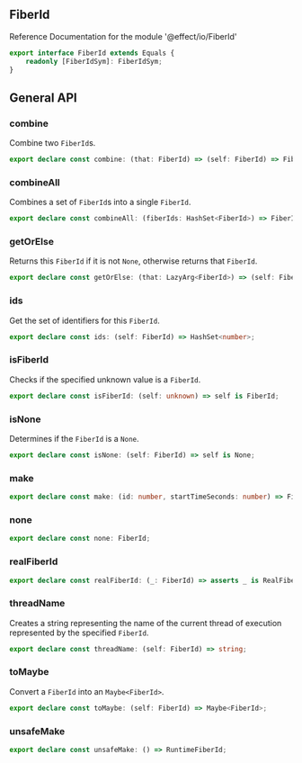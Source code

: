 ## FiberId

Reference Documentation for the module '@effect/io/FiberId'

```ts
export interface FiberId extends Equals {
    readonly [FiberIdSym]: FiberIdSym;
}
```

## General API

### combine

Combine two `FiberId`s.

```ts
export declare const combine: (that: FiberId) => (self: FiberId) => FiberId;
```

### combineAll

Combines a set of `FiberId`s into a single `FiberId`.

```ts
export declare const combineAll: (fiberIds: HashSet<FiberId>) => FiberId;
```

### getOrElse

Returns this `FiberId` if it is not `None`, otherwise returns that `FiberId`.

```ts
export declare const getOrElse: (that: LazyArg<FiberId>) => (self: FiberId) => FiberId;
```

### ids

Get the set of identifiers for this `FiberId`.

```ts
export declare const ids: (self: FiberId) => HashSet<number>;
```

### isFiberId

Checks if the specified unknown value is a `FiberId`.

```ts
export declare const isFiberId: (self: unknown) => self is FiberId;
```

### isNone

Determines if the `FiberId` is a `None`.

```ts
export declare const isNone: (self: FiberId) => self is None;
```

### make

```ts
export declare const make: (id: number, startTimeSeconds: number) => FiberId;
```

### none

```ts
export declare const none: FiberId;
```

### realFiberId

```ts
export declare const realFiberId: (_: FiberId) => asserts _ is RealFiberId;
```

### threadName

Creates a string representing the name of the current thread of execution
represented by the specified `FiberId`.

```ts
export declare const threadName: (self: FiberId) => string;
```

### toMaybe

Convert a `FiberId` into an `Maybe<FiberId>`.

```ts
export declare const toMaybe: (self: FiberId) => Maybe<FiberId>;
```

### unsafeMake

```ts
export declare const unsafeMake: () => RuntimeFiberId;
```

